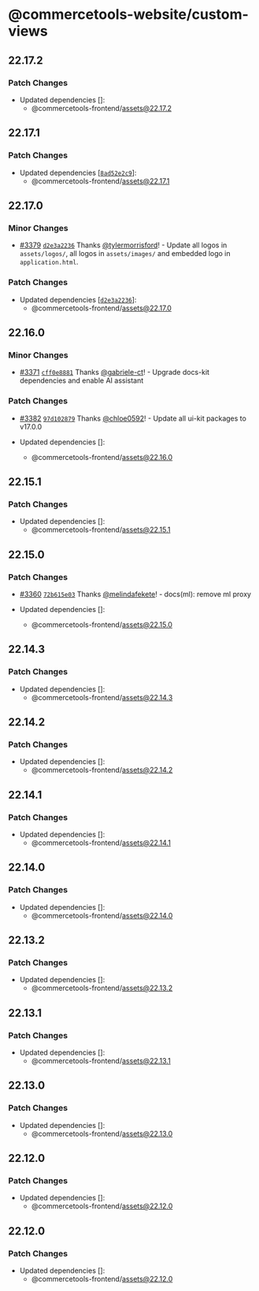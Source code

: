 # @commercetools-website/custom-views

## 22.17.2

### Patch Changes

- Updated dependencies []:
  - @commercetools-frontend/assets@22.17.2

## 22.17.1

### Patch Changes

- Updated dependencies [[`8ad52e2c9`](https://github.com/commercetools/merchant-center-application-kit/commit/8ad52e2c9460744d3f49af929db47562830c9639)]:
  - @commercetools-frontend/assets@22.17.1

## 22.17.0

### Minor Changes

- [#3379](https://github.com/commercetools/merchant-center-application-kit/pull/3379) [`d2e3a2236`](https://github.com/commercetools/merchant-center-application-kit/commit/d2e3a22361140ee77b4aa7f624d7b2b71de35bab) Thanks [@tylermorrisford](https://github.com/tylermorrisford)! - Update all logos in `assets/logos/`, all logos in `assets/images/` and embedded logo in `application.html`.

### Patch Changes

- Updated dependencies [[`d2e3a2236`](https://github.com/commercetools/merchant-center-application-kit/commit/d2e3a22361140ee77b4aa7f624d7b2b71de35bab)]:
  - @commercetools-frontend/assets@22.17.0

## 22.16.0

### Minor Changes

- [#3371](https://github.com/commercetools/merchant-center-application-kit/pull/3371) [`cff0e8881`](https://github.com/commercetools/merchant-center-application-kit/commit/cff0e8881c51241b9f9128a94d98a0bca6947d2b) Thanks [@gabriele-ct](https://github.com/gabriele-ct)! - Upgrade docs-kit dependencies and enable AI assistant

### Patch Changes

- [#3382](https://github.com/commercetools/merchant-center-application-kit/pull/3382) [`97d102879`](https://github.com/commercetools/merchant-center-application-kit/commit/97d10287980b95342f2bc06d6e172ac11097cb56) Thanks [@chloe0592](https://github.com/chloe0592)! - Update all ui-kit packages to v17.0.0

- Updated dependencies []:
  - @commercetools-frontend/assets@22.16.0

## 22.15.1

### Patch Changes

- Updated dependencies []:
  - @commercetools-frontend/assets@22.15.1

## 22.15.0

### Patch Changes

- [#3360](https://github.com/commercetools/merchant-center-application-kit/pull/3360) [`72b615e03`](https://github.com/commercetools/merchant-center-application-kit/commit/72b615e03a43b85924d097c2afec7dcf853a6cef) Thanks [@melindafekete](https://github.com/melindafekete)! - docs(ml): remove ml proxy

- Updated dependencies []:
  - @commercetools-frontend/assets@22.15.0

## 22.14.3

### Patch Changes

- Updated dependencies []:
  - @commercetools-frontend/assets@22.14.3

## 22.14.2

### Patch Changes

- Updated dependencies []:
  - @commercetools-frontend/assets@22.14.2

## 22.14.1

### Patch Changes

- Updated dependencies []:
  - @commercetools-frontend/assets@22.14.1

## 22.14.0

### Patch Changes

- Updated dependencies []:
  - @commercetools-frontend/assets@22.14.0

## 22.13.2

### Patch Changes

- Updated dependencies []:
  - @commercetools-frontend/assets@22.13.2

## 22.13.1

### Patch Changes

- Updated dependencies []:
  - @commercetools-frontend/assets@22.13.1

## 22.13.0

### Patch Changes

- Updated dependencies []:
  - @commercetools-frontend/assets@22.13.0

## 22.12.0

### Patch Changes

- Updated dependencies []:
  - @commercetools-frontend/assets@22.12.0

## 22.12.0

### Patch Changes

- Updated dependencies []:
  - @commercetools-frontend/assets@22.12.0
